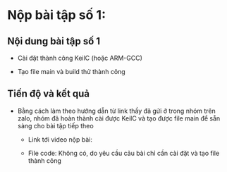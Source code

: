# Nộp bài tập số 1:

## Nội dung bài tập số 1

- Cài đặt thành công KeilC (hoặc ARM-GCC)

- Tạo file main và build thử thành công

## Tiến độ và kết quả

- Bằng cách làm theo hướng dẫn từ link thầy đã gửi ở trong nhóm trên zalo, nhóm đã hoàn thành cài được KeilC và tạo được file main để sẵn sàng cho bài tập tiếp theo

	+ Link tới video nộp bài:
	
	+ File code: Không có, do yêu cầu cảu bài chỉ cần cài đặt và tạo file thành công

